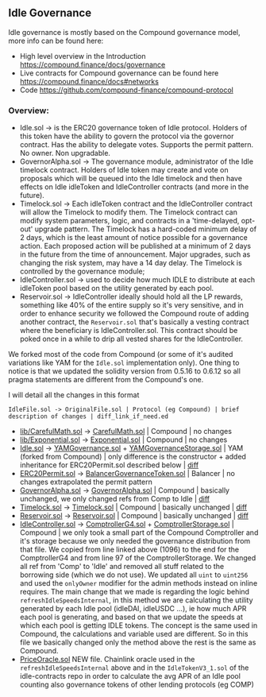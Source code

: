 ## Idle Governance

Idle governance is mostly based on the Compound governance model, more info can be found here:
- High level overview in the Introduction https://compound.finance/docs/governance
- Live contracts for Compound governance can be found here https://compound.finance/docs#networks
- Code https://github.com/compound-finance/compound-protocol

### Overview:

- Idle.sol -> is the ERC20 governance token of Idle protocol. Holders of this token have the ability to govern the protocol via the governor contract. Has the ability to delegate votes. Supports the permit pattern. No owner. Non upgradable.
- GovernorAlpha.sol -> The governance module, administrator of the Idle timelock contract. Holders of Idle token may create and vote on proposals which will be queued into the Idle timelock and then have effects on Idle idleToken and IdleController contracts (and more in the future).
- Timelock.sol -> Each idleToken contract and the IdleController contract will allow the Timelock to modify them. The Timelock contract can modify system parameters, logic, and contracts in a 'time-delayed, opt-out' upgrade pattern. The Timelock has a hard-coded minimum delay of 2 days, which is the least amount of notice possible for a governance action. Each proposed action will be published at a minimum of 2 days in the future from the time of announcement. Major upgrades, such as changing the risk system, may have a 14 day delay. The Timelock is controlled by the governance module;
- IdleController.sol -> used to decide how much IDLE to distribute at each idleToken pool based on the utility generated by each pool.
- Reservoir.sol -> IdleController ideally should hold all the LP rewards, something like 40% of the entire supply so it's very sensitive, and in order to enhance security we followed the Compound route of adding another contract, the `Reservoir.sol` that's basically a vesting contract where the beneficiary is IdleController.sol. This contract should be poked once in a while to drip all vested shares for the IdleController.


We forked most of the code from Compound (or some of it's audited variations like YAM for the `Idle.sol` implementation only). One thing to notice is that we updated the solidity version
from 0.5.16 to 0.6.12 so all pragma statements are different from the Compound's one.

I will detail all the changes in this format

`IdleFile.sol -> OriginalFile.sol | Protocol (eg Compound) | brief description of changes | diff_link_if_need.ed`

- [lib/CarefulMath.sol](contracts/lib/CarefulMath.sol) -> [CarefulMath.sol](https://github.com/compound-finance/compound-protocol/blob/master/contracts/CarefulMath.sol) | Compound | no changes
- [lib/Exponential.sol](contracts/lib/Exponential.sol) -> [Exponential.sol](https://github.com/compound-finance/compound-protocol/blob/master/contracts/Exponential.sol) | Compound | no changes
- [Idle.sol](contracts/Idle.sol) -> [YAMGovernance.sol](https://github.com/compound-finance/compound-protocol/blob/master/contracts/Idle.sol) + [YAMGovernanceStorage.sol](https://github.com/yam-finance/yam-protocol/blob/master/contracts/token/YAMGovernanceStorage.sol) | YAM (forked from Compound) | only difference is the constructor + added inheritance for ERC20Permit.sol described below | [diff](https://www.diffchecker.com/6PtfW32e)
- [ERC20Permit.sol](contracts/ERC20Permit.sol) -> [BalancerGovernanceToken.sol](https://etherscan.io/address/0xba100000625a3754423978a60c9317c58a424e3d#code) | Balancer | no changes extrapolated the permit pattern
- [GovernorAlpha.sol](contracts/GovernorAlpha.sol) -> [GovernorAlpha.sol](https://github.com/compound-finance/compound-protocol/blob/master/contracts/Governance/GovernorAlpha.sol) | Compound | basically unchanged, we only changed refs from Comp to Idle | [diff](https://www.diffchecker.com/U78SNWqd)
- [Timelock.sol](contracts/Timelock.sol) -> [Timelock.sol](https://github.com/compound-finance/compound-protocol/blob/master/contracts/Timelock.sol) | Compound | basically unchanged | [diff](https://www.diffchecker.com/zILhVzsy)
- [Reservoir.sol](contracts/Reservoir.sol) -> [Reservoir.sol](https://github.com/compound-finance/compound-protocol/blob/master/contracts/Reservoir.sol) | Compound | basically unchanged | [diff](https://www.diffchecker.com/MTSDvswp)
- [IdleController.sol](contracts/IdleController.sol) -> [ComptrollerG4.sol](https://github.com/compound-finance/compound-protocol/blob/master/contracts/ComptrollerG4.sol#L1096) + [ComptrollerStorage.sol](https://github.com/compound-finance/compound-protocol/blob/master/contracts/ComptrollerStorage.sol#L97) | Compound | we only took a small part of the Compound Comptroller and it's storage because we only needed the governance distribution from that file. We copied from line linked above (1096) to the end for the ComptrollerG4 and from line 97 of the ComptrollerStorage. We changed all ref from 'Comp' to 'Idle' and removed all stuff related to the borrowing side (which we do not use). We updated all `uint` to `uint256` and used the `onlyOwner` modifier for the admin methods instead on inline requires. The main change that we made is regarding the logic behind `refreshIdleSpeedsInternal`, in this method we are calculating the utility generated by each Idle pool (idleDAI, idleUSDC ...), ie how much APR each pool is generating, and based on that we update the speeds at which each pool is getting IDLE tokens. The concept is the same used in Compound, the calculations and variable used are different. So in this file we basically changed only the method above the rest is the same as Compound.
- [PriceOracle.sol](contracts/PriceOracle.sol) NEW file. Chainlink oracle used in the `refreshIdleSpeedsInternal` above and in the `IdleTokenV3_1.sol` of the idle-contracts repo in order to calculate the avg APR of an Idle pool counting also governance tokens of other lending protocols (eg COMP)

